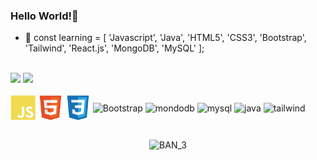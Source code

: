 ### Hello World!👋


- 🌱 const learning = [ 'Javascript', 'Java', 'HTML5', 'CSS3', 'Bootstrap', 'Tailwind', 'React.js', 'MongoDB', 'MySQL' ];
<br><br>
 <div>
  <img height="180em" src="https://github-readme-stats.vercel.app/api?username=DevPHD&show_icons=true&theme=dracula&include_all_commits=true&count_private=true"/>
  <img height="180em" src="https://github-readme-stats.vercel.app/api/top-langs/?username=DevPHD&layout=compact&langs_count=7&theme=dracula"/>
  </div>
 
 <div style="display: inline_block"><br>
  <img align="center" alt="Js" height="40" width="40" src="https://raw.githubusercontent.com/devicons/devicon/master/icons/javascript/javascript-plain.svg">
  <img align="center" alt="HTML" height="40" width="40" src="https://raw.githubusercontent.com/devicons/devicon/master/icons/html5/html5-original.svg">
  <img align="center" alt="CSS" height="40" width="40" src="https://raw.githubusercontent.com/devicons/devicon/master/icons/css3/css3-original.svg">
  <img align="center" alt="Bootstrap" height="40" width="40" src="https://cdn.jsdelivr.net/gh/devicons/devicon/icons/bootstrap/bootstrap-original-wordmark.svg">
  <img align="center" alt="mondodb" height="40" width="40" src="https://cdn.jsdelivr.net/gh/devicons/devicon/icons/mongodb/mongodb-original-wordmark.svg">
  <img align="center" alt="mysql" height="40" width="40" src="https://cdn.jsdelivr.net/gh/devicons/devicon/icons/mysql/mysql-original-wordmark.svg">
  <img align="center" alt="java" height="40" width="40" src="https://cdn.jsdelivr.net/gh/devicons/devicon/icons/java/java-original.svg">
  <img align="center" alt="tailwind" height="40" width="40" src="https://cdn.jsdelivr.net/gh/devicons/devicon/icons/tailwindcss/tailwindcss-plain.svg">


 </div>
  
  ##
  
  <div align="center">
    <img align="center" height="175em" alt="BAN_3" src="https://cdn.discordapp.com/attachments/1020599652724248672/1026042981121269800/ban_gif.gif">
  </div>
